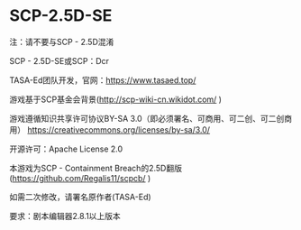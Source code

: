 # SCP-2.5D-SE
注：请不要与SCP - 2.5D混淆

SCP - 2.5D-SE或SCP：Dcr

TASA-Ed团队开发，官网：https://www.tasaed.top/

游戏基于SCP基金会背景(http://scp-wiki-cn.wikidot.com/ )

游戏遵循知识共享许可协议BY-SA 3.0（即必须署名、可商用、可二创、可二创商用）
https://creativecommons.org/licenses/by-sa/3.0/

开源许可：Apache License 2.0

本游戏为SCP - Containment Breach的2.5D翻版(https://github.com/Regalis11/scpcb/ )

如需二次修改，请署名原作者(TASA-Ed)

要求：剧本编辑器2.8.1以上版本
